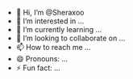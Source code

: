 - 👋 Hi, I’m @Sheraxoo
- 👀 I’m interested in ...
- 🌱 I’m currently learning ...
- 💞️ I’m looking to collaborate on ...
- 📫 How to reach me ...
- 😄 Pronouns: ...
- ⚡ Fun fact: ...

<!---
Sheraxoo/Sheraxoo is a ✨ special ✨ repository because its `README.md` (this file) appears on your GitHub profile.
You can click the Preview link to take a look at your changes.
--->
